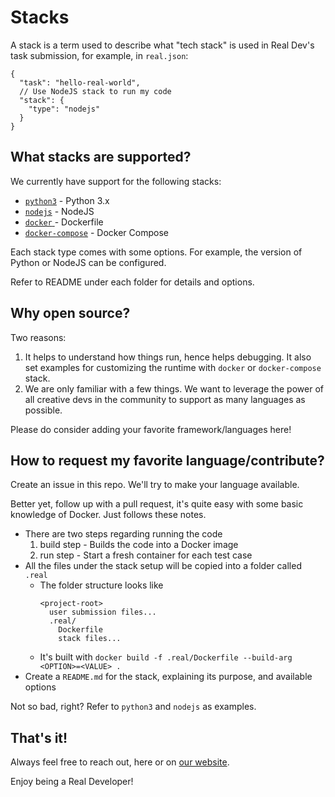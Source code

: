 # Stacks

A stack is a term used to describe what "tech stack" is used in
Real Dev's task submission, for example, in `real.json`:

```jsonc
{
  "task": "hello-real-world",
  // Use NodeJS stack to run my code
  "stack": {
    "type": "nodejs"
  }
}
```

## What stacks are supported?

We currently have support for the following stacks:

- [`python3`](./python3) - Python 3.x
- [`nodejs`](./nodejs) - NodeJS
- [`docker` ](./docker)- Dockerfile
- [`docker-compose`](./docker-compose) - Docker Compose

Each stack type comes with some options. For example,
the version of Python or NodeJS can be configured.

Refer to README under each folder for details and options.

## Why open source?

Two reasons:

1. It helps to understand how things run, hence helps debugging.
   It also set examples for customizing the runtime with `docker` or `docker-compose` stack.
2. We are only familiar with a few things. We want to leverage the power of
   all creative devs in the community to support as many languages as possible. 

Please do consider adding your favorite framework/languages here!

## How to request my favorite language/contribute?

Create an issue in this repo. We'll try to make your language available.

Better yet, follow up with a pull request, it's quite easy with some basic knowledge of Docker.
Just follows these notes.

- There are two steps regarding running the code
  1. build step - Builds the code into a Docker image
  2. run step - Start a fresh container for each test case
- All the files under the stack setup will be copied into a folder called `.real`
  - The folder structure looks like
    ```
    <project-root>
      user submission files...
      .real/
        Dockerfile
        stack files...
    ```
  - It's built with `docker build -f .real/Dockerfile --build-arg <OPTION>=<VALUE> .`
- Create a `README.md` for the stack, explaining its purpose, and available options

Not so bad, right? Refer to `python3` and `nodejs` as examples.

## That's it!

Always feel free to reach out, here or on [our website](https://real.dev).

Enjoy being a Real Developer!
